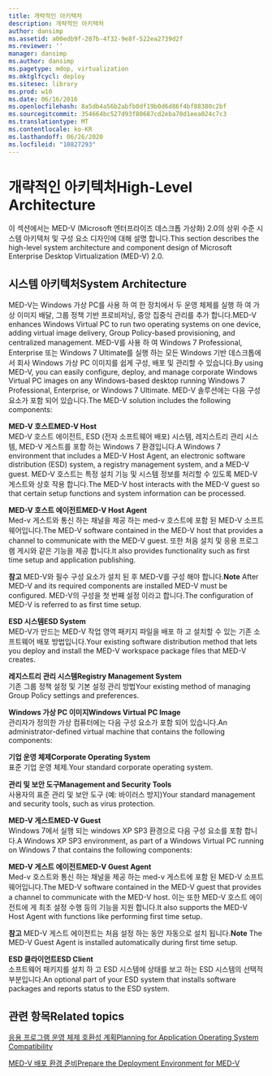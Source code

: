 ```yaml
---
title: 개략적인 아키텍처
description: 개략적인 아키텍처
author: dansimp
ms.assetid: a00edb9f-207b-4f32-9e8f-522ea2739d2f
ms.reviewer: ''
manager: dansimp
ms.author: dansimp
ms.pagetype: mdop, virtualization
ms.mktglfcycl: deploy
ms.sitesec: library
ms.prod: w10
ms.date: 06/16/2016
ms.openlocfilehash: 8a5db4a56b2abfb0df19b0d6d86f4bf88380c2bf
ms.sourcegitcommit: 354664bc527d93f80687cd2eba70d1eea024c7c3
ms.translationtype: MT
ms.contentlocale: ko-KR
ms.lasthandoff: 06/26/2020
ms.locfileid: "10827293"
---
```

# <span data-ttu-id="a6245-103">개략적인 아키텍처</span><span class="sxs-lookup"><span data-stu-id="a6245-103">High-Level Architecture</span></span>


<span data-ttu-id="a6245-104">이 섹션에서는 MED-V (Microsoft 엔터프라이즈 데스크톱 가상화) 2.0의 상위 수준 시스템 아키텍처 및 구성 요소 디자인에 대해 설명 합니다.</span><span class="sxs-lookup"><span data-stu-id="a6245-104">This section describes the high-level system architecture and component design of Microsoft Enterprise Desktop Virtualization (MED-V) 2.0.</span></span>

## <span data-ttu-id="a6245-105">시스템 아키텍처</span><span class="sxs-lookup"><span data-stu-id="a6245-105">System Architecture</span></span>


<span data-ttu-id="a6245-106">MED-V는 Windows 가상 PC를 사용 하 여 한 장치에서 두 운영 체제를 실행 하 여 가상 이미지 배달, 그룹 정책 기반 프로비저닝, 중앙 집중식 관리를 추가 합니다.</span><span class="sxs-lookup"><span data-stu-id="a6245-106">MED-V enhances Windows Virtual PC to run two operating systems on one device, adding virtual image delivery, Group Policy-based provisioning, and centralized management.</span></span> <span data-ttu-id="a6245-107">MED-V를 사용 하 여 Windows 7 Professional, Enterprise 또는 Windows 7 Ultimate를 실행 하는 모든 Windows 기반 데스크톱에서 회사 Windows 가상 PC 이미지를 쉽게 구성, 배포 및 관리할 수 있습니다.</span><span class="sxs-lookup"><span data-stu-id="a6245-107">By using MED-V, you can easily configure, deploy, and manage corporate Windows Virtual PC images on any Windows-based desktop running Windows 7 Professional, Enterprise, or Windows 7 Ultimate.</span></span> <span data-ttu-id="a6245-108">MED-V 솔루션에는 다음 구성 요소가 포함 되어 있습니다.</span><span class="sxs-lookup"><span data-stu-id="a6245-108">The MED-V solution includes the following components:</span></span>

<a href="" id="---------------med-v-host"></a> **<span data-ttu-id="a6245-109">MED-V 호스트</span><span class="sxs-lookup"><span data-stu-id="a6245-109">MED-V Host</span></span>**  
<span data-ttu-id="a6245-110">MED-V 호스트 에이전트, ESD (전자 소프트웨어 배포) 시스템, 레지스트리 관리 시스템, MED-V 게스트를 포함 하는 Windows 7 환경입니다.</span><span class="sxs-lookup"><span data-stu-id="a6245-110">A Windows 7 environment that includes a MED-V Host Agent, an electronic software distribution (ESD) system, a registry management system, and a MED-V guest.</span></span> <span data-ttu-id="a6245-111">MED-V 호스트는 특정 설치 기능 및 시스템 정보를 처리할 수 있도록 MED-V 게스트와 상호 작용 합니다.</span><span class="sxs-lookup"><span data-stu-id="a6245-111">The MED-V host interacts with the MED-V guest so that certain setup functions and system information can be processed.</span></span>

<a href="" id="-------------------med-v-host-agent"></a> **<span data-ttu-id="a6245-112">MED-V 호스트 에이전트</span><span class="sxs-lookup"><span data-stu-id="a6245-112">MED-V Host Agent</span></span>**  
<span data-ttu-id="a6245-113">Med-v 게스트와 통신 하는 채널을 제공 하는 med-v 호스트에 포함 된 MED-V 소프트웨어입니다.</span><span class="sxs-lookup"><span data-stu-id="a6245-113">The MED-V software contained in the MED-V host that provides a channel to communicate with the MED-V guest.</span></span> <span data-ttu-id="a6245-114">또한 처음 설치 및 응용 프로그램 게시와 같은 기능을 제공 합니다.</span><span class="sxs-lookup"><span data-stu-id="a6245-114">It also provides functionality such as first time setup and application publishing.</span></span>

<span data-ttu-id="a6245-115">**참고**  MED-V와 필수 구성 요소가 설치 된 후 MED-V를 구성 해야 합니다.</span><span class="sxs-lookup"><span data-stu-id="a6245-115">**Note** After MED-V and its required components are installed MED-V must be configured.</span></span> <span data-ttu-id="a6245-116">MED-V의 구성을 첫 번째 설정 이라고 합니다.</span><span class="sxs-lookup"><span data-stu-id="a6245-116">The configuration of MED-V is referred to as first time setup.</span></span>

 

<a href="" id="esd-system"></a>**<span data-ttu-id="a6245-117">ESD 시스템</span><span class="sxs-lookup"><span data-stu-id="a6245-117">ESD System</span></span>**  
<span data-ttu-id="a6245-118">MED-V가 만드는 MED-V 작업 영역 패키지 파일을 배포 하 고 설치할 수 있는 기존 소프트웨어 배포 방법입니다.</span><span class="sxs-lookup"><span data-stu-id="a6245-118">Your existing software distribution method that lets you deploy and install the MED-V workspace package files that MED-V creates.</span></span>

<a href="" id="registry-management-system"></a>**<span data-ttu-id="a6245-119">레지스트리 관리 시스템</span><span class="sxs-lookup"><span data-stu-id="a6245-119">Registry Management System</span></span>**  
<span data-ttu-id="a6245-120">기존 그룹 정책 설정 및 기본 설정 관리 방법</span><span class="sxs-lookup"><span data-stu-id="a6245-120">Your existing method of managing Group Policy settings and preferences.</span></span>

<a href="" id="windows-virtual-pc-image"></a>**<span data-ttu-id="a6245-121">Windows 가상 PC 이미지</span><span class="sxs-lookup"><span data-stu-id="a6245-121">Windows Virtual PC Image</span></span>**  
<span data-ttu-id="a6245-122">관리자가 정의한 가상 컴퓨터에는 다음 구성 요소가 포함 되어 있습니다.</span><span class="sxs-lookup"><span data-stu-id="a6245-122">An administrator-defined virtual machine that contains the following components:</span></span>

<a href="" id="corporate-operating-system"></a>**<span data-ttu-id="a6245-123">기업 운영 체제</span><span class="sxs-lookup"><span data-stu-id="a6245-123">Corporate Operating System</span></span>**  
<span data-ttu-id="a6245-124">표준 기업 운영 체제.</span><span class="sxs-lookup"><span data-stu-id="a6245-124">Your standard corporate operating system.</span></span>

<a href="" id="management-and-security-tools"></a>**<span data-ttu-id="a6245-125">관리 및 보안 도구</span><span class="sxs-lookup"><span data-stu-id="a6245-125">Management and Security Tools</span></span>**  
<span data-ttu-id="a6245-126">사용자의 표준 관리 및 보안 도구 (예: 바이러스 방지)</span><span class="sxs-lookup"><span data-stu-id="a6245-126">Your standard management and security tools, such as virus protection.</span></span>

<a href="" id="-----------------------med-v-guest"></a> **<span data-ttu-id="a6245-127">MED-V 게스트</span><span class="sxs-lookup"><span data-stu-id="a6245-127">MED-V Guest</span></span>**  
<span data-ttu-id="a6245-128">Windows 7에서 실행 되는 windows XP SP3 환경으로 다음 구성 요소를 포함 합니다.</span><span class="sxs-lookup"><span data-stu-id="a6245-128">A Windows XP SP3 environment, as part of a Windows Virtual PC running on Windows 7 that contains the following components:</span></span>

<a href="" id="---------------------------med-v-guest-agent"></a> **<span data-ttu-id="a6245-129">MED-V 게스트 에이전트</span><span class="sxs-lookup"><span data-stu-id="a6245-129">MED-V Guest Agent</span></span>**  
<span data-ttu-id="a6245-130">Med-v 호스트와 통신 하는 채널을 제공 하는 med-v 게스트에 포함 된 MED-V 소프트웨어입니다.</span><span class="sxs-lookup"><span data-stu-id="a6245-130">The MED-V software contained in the MED-V guest that provides a channel to communicate with the MED-V host.</span></span> <span data-ttu-id="a6245-131">이는 또한 MED-V 호스트 에이전트에 게 최초 설정 수행 등의 기능을 지원 합니다.</span><span class="sxs-lookup"><span data-stu-id="a6245-131">It also supports the MED-V Host Agent with functions like performing first time setup.</span></span>

<span data-ttu-id="a6245-132">**참고**  MED-V 게스트 에이전트는 처음 설정 하는 동안 자동으로 설치 됩니다.</span><span class="sxs-lookup"><span data-stu-id="a6245-132">**Note** The MED-V Guest Agent is installed automatically during first time setup.</span></span>

 

<a href="" id="esd-client"></a>**<span data-ttu-id="a6245-133">ESD 클라이언트</span><span class="sxs-lookup"><span data-stu-id="a6245-133">ESD Client</span></span>**  
<span data-ttu-id="a6245-134">소프트웨어 패키지를 설치 하 고 ESD 시스템에 상태를 보고 하는 ESD 시스템의 선택적 부분입니다.</span><span class="sxs-lookup"><span data-stu-id="a6245-134">An optional part of your ESD system that installs software packages and reports status to the ESD system.</span></span>

## <span data-ttu-id="a6245-135">관련 항목</span><span class="sxs-lookup"><span data-stu-id="a6245-135">Related topics</span></span>


[<span data-ttu-id="a6245-136">응용 프로그램 운영 체제 호환성 계획</span><span class="sxs-lookup"><span data-stu-id="a6245-136">Planning for Application Operating System Compatibility</span></span>](planning-for-application-operating-system-compatibility.md)

[<span data-ttu-id="a6245-137">MED-V 배포 환경 준비</span><span class="sxs-lookup"><span data-stu-id="a6245-137">Prepare the Deployment Environment for MED-V</span></span>](prepare-the-deployment-environment-for-med-v.md)

 

 





